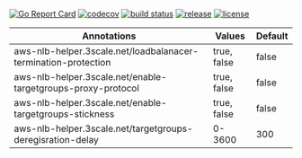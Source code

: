 [![Go Report Card](https://goreportcard.com/badge/github.com/3scale/aws-nlb-helper-operator)](https://goreportcard.com/report/github.com/3scale/aws-nlb-helper-operator)
[![codecov](https://codecov.io/gh/3scale/aws-nlb-helper-operator/branch/master/graph/badge.svg)](https://codecov.io/gh/3scale/aws-nlb-helper-operator)
[![build status](https://circleci.com/gh/3scale/aws-nlb-helper-operator.svg?style=shield)](https://codecov.io/gh/3scale/aws-nlb-helper-operator/.circleci/config.yml)
[![release](https://badgen.net/github/release/3scale/aws-nlb-helper-operator)](https://github.com/3scale/aws-nlb-helper-operator/releases)
[![license](https://badgen.net/github/license/3scale/aws-nlb-helper-operator)](https://github.com/3scale/aws-nlb-helper-operator/blob/master/LICENSE)


| Annotations                                                    | Values      | Default |
| -------------------------------------------------------------- | ----------- | ------- |
| aws-nlb-helper.3scale.net/loadbalanacer-termination-protection | true, false | false   |
| aws-nlb-helper.3scale.net/enable-targetgroups-proxy-protocol   | true, false | false   |
| aws-nlb-helper.3scale.net/enable-targetgroups-stickness        | true, false | false   |
| aws-nlb-helper.3scale.net/targetgroups-deregisration-delay     | 0-3600      | 300     | bash <(curl -s https://codecov.io/bash) |
